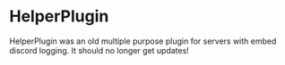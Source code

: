 # HelperPlugin
HelperPlugin was an old multiple purpose plugin for servers with embed discord logging. It should no longer get updates!
